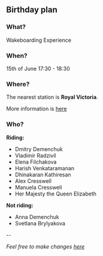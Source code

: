 ## Birthday plan

### What?
Wakeboarding Experience

### When?
15th of June
17:30 - 18:30

### Where?
The nearest station is **Royal Victoria**.

More information is [here](http://www.wakeupdocklands.com/location)

### Who?
**Riding:**

* Dmitry Demenchuk
* Vladimir Radzivil
* Elena Filchakova
* Harish Venkataramanan
* Dhinakaran Kathiresan
* Alex Cresswell
* Manuela Cresswell
* Her Majesty the Queen Elizabeth

**Not riding:**

* Anna Demenchuk
* Svetlana Brylyakova

--

_Feel free to make changes [here](https://github.com/mrded/homstatic/blob/master/views/blog/1370522339.md)_
